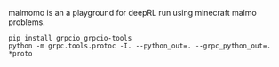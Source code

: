 malmomo is an a playground for deepRL run using minecraft malmo problems.

```
pip install grpcio grpcio-tools
python -m grpc.tools.protoc -I. --python_out=. --grpc_python_out=. *proto
```

